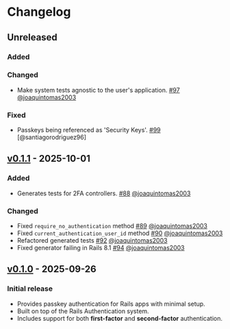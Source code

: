 # Changelog

## Unreleased
### Added

### Changed
- Make system tests agnostic to the user's application. [#97](https://github.com/cedarcode/webauthn-rails/pull/97) [@joaquintomas2003]

### Fixed

- Passkeys being referenced as 'Security Keys'. [#99](https://github.com/cedarcode/webauthn-rails/pull/99) [@santiagorodriguez96]

## [v0.1.1] - 2025-10-01

### Added
- Generates tests for 2FA controllers. [#88](https://github.com/cedarcode/webauthn-rails/pull/88) [@joaquintomas2003]

### Changed
- Fixed `require_no_authentication` method [#89](https://github.com/cedarcode/webauthn-rails/pull/89) [@joaquintomas2003]
- Fixed `current_authentication_user_id` method [#90](https://github.com/cedarcode/webauthn-rails/pull/90) [@joaquintomas2003]
- Refactored generated tests [#92](https://github.com/cedarcode/webauthn-rails/pull/92) [@joaquintomas2003]
- Fixed generator failing in Rails 8.1 [#94](https://github.com/cedarcode/webauthn-rails/pull/94) [@joaquintomas2003]

## [v0.1.0] - 2025-09-26

### Initial release

- Provides passkey authentication for Rails apps with minimal setup.
- Built on top of the Rails Authentication system.
- Includes support for both **first-factor** and **second-factor** authentication.

[v0.1.1]: https://github.com/cedarcode/webauthn-rails/compare/v0.1.0...v0.1.1/
[v0.1.0]: https://github.com/cedarcode/webauthn-rails/compare/v0.0.0...v0.1.0/

[@joaquintomas2003]: https://github.com/joaquintomas2003
